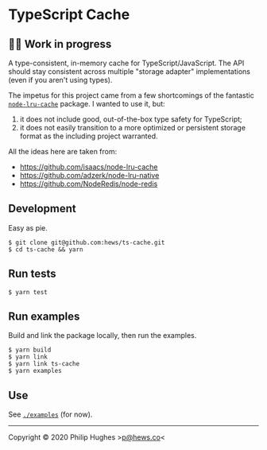 # TypeScript Cache

## 👷‍♀️ Work in progress

A type-consistent, in-memory cache for TypeScript/JavaScript. The API
should stay consistent across multiple "storage adapter" implementations
(even if you aren't using types).

The impetus for this project came from a few shortcomings of the
fantastic [`node-lru-cache`](https://github.com/isaacs/node-lru-cache)
package. I wanted to use it, but:

1.  it does not include good, out-of-the-box type safety for TypeScript;
2.  it does not easily transition to a more optimized or persistent
    storage format as the including project warranted.

All the ideas here are taken from:

- https://github.com/isaacs/node-lru-cache
- https://github.com/adzerk/node-lru-native
- https://github.com/NodeRedis/node-redis

## Development

Easy as pie.

```
$ git clone git@github.com:hews/ts-cache.git
$ cd ts-cache && yarn
```

## Run tests

```
$ yarn test
```

## Run examples

Build and link the package locally, then run the examples.

```
$ yarn build
$ yarn link
$ yarn link ts-cache
$ yarn examples
```

## Use

See [`./examples`](examples) (for now).

---

Copyright © 2020 Philip Hughes &gt;p@hews.co&lt;
